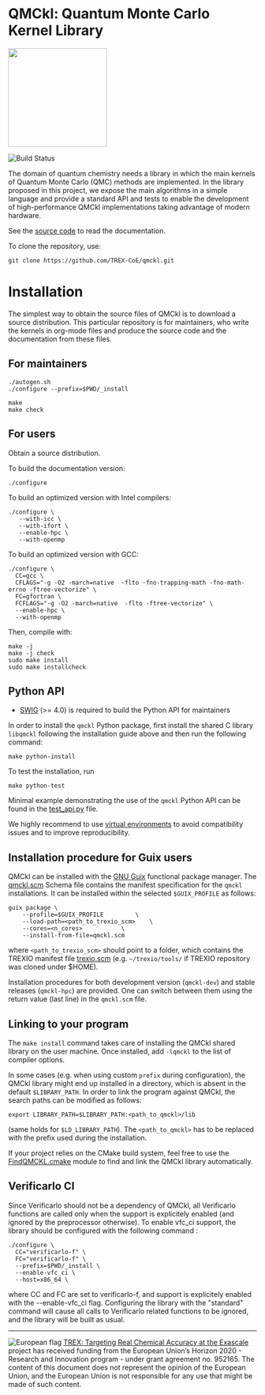 # QMCkl: Quantum Monte Carlo Kernel Library

<img src="https://trex-coe.eu/sites/default/files/styles/responsive_no_crop/public/2022-01/QMCkl%20code.png?itok=UvOUClA5" width=200>

![Build Status](https://github.com/TREX-CoE/qmckl/workflows/test-build/badge.svg?branch=master)

The domain of quantum chemistry needs a library in which the main
kernels of Quantum Monte Carlo (QMC) methods are implemented. In the
library proposed in this project, we expose the main algorithms in a
simple language and provide a standard API and tests to enable the
development of high-performance QMCkl implementations taking
advantage of modern hardware.

See the [source code](https://github.com/TREX-CoE/qmckl/blob/master/org/qmckl.org)
to read the documentation.


To clone the repository, use:
```
git clone https://github.com/TREX-CoE/qmckl.git
```

# Installation

The simplest way to obtain the source files of QMCkl is to download a source
distribution. This particular repository is for maintainers, who write the kernels
in org-mode files and produce the source code and the documentation from these files.

## For maintainers

```
./autogen.sh
./configure --prefix=$PWD/_install

make
make check
```

## For users

Obtain a source distribution.

To build the documentation version:

```
./configure
```

To build an optimized version with Intel compilers:
```
./configure \
   --with-icc \
   --with-ifort \
   --enable-hpc \
   --with-openmp
```

To build an optimized version with GCC:
```
./configure \
  CC=gcc \
  CFLAGS="-g -O2 -march=native  -flto -fno-trapping-math -fno-math-errno -ftree-vectorize" \
  FC=gfortran \
  FCFLAGS="-g -O2 -march=native  -flto -ftree-vectorize" \
  --enable-hpc \
  --with-openmp
```


Then, compile with:
```
make -j
make -j check
sudo make install
sudo make installcheck
```

## Python API

- [SWIG](https://www.swig.org) (>= 4.0) is required to build the Python API for maintainers

In order to install the `qmckl` Python package, first install the shared C library 
`libqmckl` following the installation guide above and then run the following command:
```
make python-install
```

To test the installation, run
```
make python-test
```

Minimal example demonstrating the use of the `qmckl` Python API can be found in the
[test_api.py](https://github.com/TREX-CoE/qmckl/blob/master/python/test/test_api.py) file.

We highly recommend to use 
[virtual environments](https://docs.python.org/3/tutorial/venv.html) 
to avoid compatibility issues and to improve reproducibility.

## Installation procedure for Guix users

QMCkl can be installed with the [GNU Guix](https://guix.gnu.org) functional package manager.
The [qmckl.scm](https://github.com/TREX-CoE/qmckl/blob/master/tools/qmckl.scm)
Schema file contains the manifest specification for the `qmckl` installations.
It can be installed within the selected `$GUIX_PROFILE` as follows:

```
guix package \
	--profile=$GUIX_PROFILE 		\
	--load-path=<path_to_trexio_scm> 	\
	--cores=<n_cores>			\
	--install-from-file=qmckl.scm
```

where `<path_to_trexio_scm>` should point to a folder, which contains the TREXIO manifest file
[trexio.scm](https://github.com/TREX-CoE/trexio/blob/master/tools/trexio.scm)
(e.g. `~/trexio/tools/` if TREXIO repository was cloned under $HOME).

Installation procedures for both development version (`qmckl-dev`) 
and stable releases (`qmckl-hpc`) are provided.
One can switch between them using the return value (last line) 
in the `qmckl.scm` file.


## Linking to your program

The `make install` command takes care of installing the QMCkl shared library on the user machine.
Once installed, add `-lqmckl` to the list of compiler options.

In some cases (e.g. when using custom `prefix` during configuration), the QMCkl library might end up installed in a directory, which is absent in the default `$LIBRARY_PATH`.
In order to link the program against QMCkl, the search paths can be modified as follows:

`export LIBRARY_PATH=$LIBRARY_PATH:<path_to_qmckl>/lib`

(same holds for `$LD_LIBRARY_PATH`). The `<path_to_qmckl>` has to be replaced with the prefix used during the installation.

If your project relies on the CMake build system, feel free to use the
[FindQMCKL.cmake](https://github.com/TREX-CoE/qmckl/blob/master/cmake/FindQMCKL.cmake)
module to find and link the QMCkl library automatically.


## Verificarlo CI

Since Verificarlo should not be a dependency of QMCkl, all Verificarlo
functions are called only when the support is explicitely enabled (and ignored
by the preprocessor otherwise). To enable vfc_ci support, the library should be
configured with the following command :

```
./configure \
  CC="verificarlo-f" \
  FC="verificarlo-f" \
  --prefix=$PWD/_install \
  --enable-vfc_ci \
  --host=x86_64 \
```

where CC and FC are set to verificarlo-f, and support is explicitely enabled
with the --enable-vfc_ci flag. Configuring the library with the "standard"
command will cause all calls to Verificarlo related functions to be ignored,
and the library will be built as usual.


------------------------------

![European flag](https://trex-coe.eu/sites/default/files/inline-images/euflag.jpg)
[TREX: Targeting Real Chemical Accuracy at the Exascale](https://trex-coe.eu) project has received funding from the European Union’s Horizon 2020 - Research and Innovation program - under grant agreement no. 952165. The content of this document does not represent the opinion of the European Union, and the European Union is not responsible for any use that might be made of such content.

